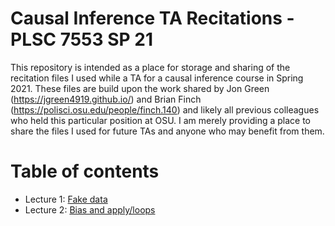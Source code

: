 # Causal Inference TA Recitations - PLSC 7553 SP 21
This repository is intended as a place for storage and sharing of the recitation files I used while a TA for a causal inference course in Spring 2021. These files are build upon the work shared by Jon Green (https://jgreen4919.github.io/) and Brian Finch (https://polisci.osu.edu/people/finch.140) and likely all previous colleagues who held this particular position at OSU. I am merely providing a place to share the files I used for future TAs and anyone who may benefit from them. 

# Table of contents
- Lecture 1: [Fake data](https://github.com/swagner1470/Causal-inference-TA-materials/blob/main/Recitation%20materials/Recitation%201%20-%20Fake%20data.md)
- Lecture 2: [Bias and apply/loops](https://github.com/swagner1470/Causal-inference-TA-materials/blob/main/Recitation%20materials/Recitation%202-%20Bias%20apply%20loops.md)
